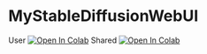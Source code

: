 # MyStableDiffusionWebUI

User
[![Open In Colab](https://colab.research.google.com/assets/colab-badge.svg)](https://colab.research.google.com/github/Kimyobu/MyStableDiffusionWebUI/blob/main/webui(alohomora).ipynb)
Shared
[![Open In Colab](https://colab.research.google.com/assets/colab-badge.svg)](https://colab.research.google.com/github/Kimyobu/MyStableDiffusionWebUI/blob/main/webui(alohomora)_Shared.ipynb)
